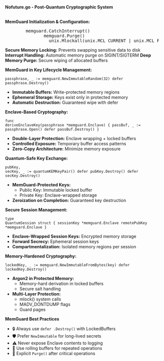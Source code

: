 <strong>Nofuture.go - Post-Quantum Cryptographic System</strong><br><br>

<strong>MemGuard Initialization & Configuration:</strong><br>

<pre>
        memguard.CatchInterrupt()
               memguard.Purge()
                 unix.Mlockall(unix.MCL_CURRENT | unix.MCL_FUTURE)
</pre>

 <strong>Secure Memory Locking:</strong> Prevents swapping sensitive data to disk
<strong>Interrupt Handling:</strong> Automatic memory purge on SIGINT/SIGTERM
<strong>Deep Memory Purge:</strong> Secure wiping of allocated buffers
        

<strong>MemGuard in Key Lifecycle Management:</strong><br>
        <pre><code>passphrase, _ := memguard.NewImmutableRandom(32)
defer passphrase.Destroy()</code></pre>
        <ul>
            <li><strong>Immutable Buffers:</strong> Write-protected memory regions</li>
            <li><strong>Ephemeral Storage:</strong> Keys exist only in protected memory</li>
            <li><strong>Automatic Destruction:</strong> Guaranteed wipe with defer</li>
        </ul>

<strong>Enclave-Based Cryptography:</strong><br>
        <pre><code>func deriveEnclaveKey(passphrase *memguard.Enclave) {
    passBuf, _ := passphrase.Open()
    defer passBuf.Destroy()
}</code></pre>
        <ul>
            <li><strong>Double-Layer Protection:</strong> Enclave wrapping + locked buffers</li>
            <li><strong>Controlled Exposure:</strong> Temporary buffer access patterns</li>
            <li><strong>Zero-Copy Architecture:</strong> Minimize memory exposure</li>
        </ul>


<strong>Quantum-Safe Key Exchange:</strong><br>
        <pre><code>pubKey, secKey, _ := quantumKEMKeyPair()
defer pubKey.Destroy()
defer secKey.Destroy()</code></pre>
        <ul>
            <li><strong>MemGuard-Protected Keys:</strong>
                <ul>
                    <li>Public Key: Immutable locked buffer</li>
                    <li>Private Key: Enclave-wrapped storage</li>
                </ul>
            </li>
            <li><strong>Zeroization on Completion:</strong> Guaranteed key destruction</li>
        </ul>

<strong>Secure Session Management:</strong><br>
        <pre><code>type QuantumSession struct {
    sessionKey   *memguard.Enclave
    remotePubKey *memguard.Enclave
}</code></pre>
        <ul>
            <li><strong>Enclave-Wrapped Session Keys:</strong> Encrypted memory storage</li>
            <li><strong>Forward Secrecy:</strong> Ephemeral session keys</li>
            <li><strong>Compartmentalization:</strong> Isolated memory regions per session</li>
        </ul>


<strong>Memory-Hardened Cryptography:</strong><br>
        <pre><code>lockedKey, _ := memguard.NewImmutableFromBytes(key)
defer lockedKey.Destroy()</code></pre>
        <ul>
            <li><strong>Argon2 in Protected Memory:</strong>
                <ul>
                    <li>Memory-hard derivation in locked buffers</li>
                    <li>Secure salt handling</li>
                </ul>
            </li>
            <li><strong>Multi-Layer Protection:</strong>
                <ul>
                    <li>mlock() system calls</li>
                    <li>MADV_DONTDUMP flags</li>
                    <li>Guard pages</li>
                </ul>
            </li>
        </ul>

<strong>MemGuard Best Practices</strong></b>
        <ul>
            <li>🔒 Always use <code>defer .Destroy()</code> with LockedBuffers</li>
            <li>🛡️ Prefer <code>NewImmutable</code> for long-lived secrets</li>
            <li>⚠️ Never expose Enclave contents to logging</li>
            <li>🔄 Use rolling buffers for repeated operations</li>
            <li>🧹 Explicit <code>Purge()</code> after critical operations</li>
        </ul>



